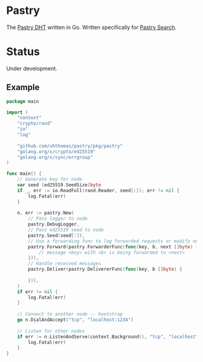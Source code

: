 # Pastry
The [Pastry DHT](https://www.freepastry.org/) written in Go. Written specifically for [Pastry Search](https://github.com/uhthomas/pastrysearch).

# Status
Under development.

## Example
```go
package main

import (
	"context"
	"crypto/rand"
	"io"
	"log"
	
	"github.com/uhthomas/pastry/pkg/pastry"
	"golang.org/x/crypto/ed25519"
	"golang.org/x/sync/errgroup"
)

func main() {
	// Generate key for node
	var seed [ed25519.SeedSize]byte
	if _, err := io.ReadFull(rand.Reader, seed[:]); err != nil {
		log.Fatal(err)
	}
	
	n, err := pastry.New(
		// Pass logger to node
		pastry.DebugLogger,
		// Pass ed25519 seed to node
		pastry.Seed(seed[:]),
		// Use a forwarding func to log forwarded requests or modify next
		pastry.Forward(pastry.ForwarderFunc(func(key, b, next []byte) {
			// message <key> with <b> is being forwarded to <next>
		})),
		// Handle received messages
		pastry.Deliver(pastry.DelivererFunc(func(key, b []byte) {
		
		})),
	)
	if err != nil {
		log.Fatal(err)
	}
	
	// Connect to another node -- bootstrap 
	go n.DialAndAccept("tcp", "localhost:1234")
	
	// Listen for other nodes
	if err := n.ListenAndServe(context.Background(), "tcp", "localhost"); err != nil {
		log.Fatal(err)
	}
}
```